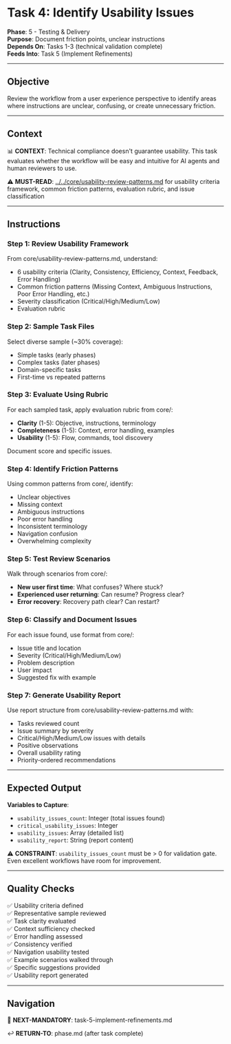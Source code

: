 # Task 4: Identify Usability Issues

**Phase**: 5 - Testing & Delivery  
**Purpose**: Document friction points, unclear instructions  
**Depends On**: Tasks 1-3 (technical validation complete)  
**Feeds Into**: Task 5 (Implement Refinements)

---

## Objective

Review the workflow from a user experience perspective to identify areas where instructions are unclear, confusing, or create unnecessary friction.

---

## Context

📊 **CONTEXT**: Technical compliance doesn't guarantee usability. This task evaluates whether the workflow will be easy and intuitive for AI agents and human reviewers to use.

⚠️ **MUST-READ**: [../../core/usability-review-patterns.md](../../core/usability-review-patterns.md) for usability criteria framework, common friction patterns, evaluation rubric, and issue classification

---

## Instructions

### Step 1: Review Usability Framework

From core/usability-review-patterns.md, understand:
- 6 usability criteria (Clarity, Consistency, Efficiency, Context, Feedback, Error Handling)
- Common friction patterns (Missing Context, Ambiguous Instructions, Poor Error Handling, etc.)
- Severity classification (Critical/High/Medium/Low)
- Evaluation rubric

### Step 2: Sample Task Files

Select diverse sample (~30% coverage):
- Simple tasks (early phases)
- Complex tasks (later phases)
- Domain-specific tasks
- First-time vs repeated patterns

### Step 3: Evaluate Using Rubric

For each sampled task, apply evaluation rubric from core/:
- **Clarity** (1-5): Objective, instructions, terminology
- **Completeness** (1-5): Context, error handling, examples
- **Usability** (1-5): Flow, commands, tool discovery

Document score and specific issues.

### Step 4: Identify Friction Patterns

Using common patterns from core/, identify:
- Unclear objectives
- Missing context
- Ambiguous instructions
- Poor error handling
- Inconsistent terminology
- Navigation confusion
- Overwhelming complexity

### Step 5: Test Review Scenarios

Walk through scenarios from core/:
- **New user first time**: What confuses? Where stuck?
- **Experienced user returning**: Can resume? Progress clear?
- **Error recovery**: Recovery path clear? Can restart?

### Step 6: Classify and Document Issues

For each issue found, use format from core/:
- Issue title and location
- Severity (Critical/High/Medium/Low)
- Problem description
- User impact
- Suggested fix with example

### Step 7: Generate Usability Report

Use report structure from core/usability-review-patterns.md with:
- Tasks reviewed count
- Issue summary by severity
- Critical/High/Medium/Low issues with details
- Positive observations
- Overall usability rating
- Priority-ordered recommendations

---

## Expected Output

**Variables to Capture**:
- `usability_issues_count`: Integer (total issues found)
- `critical_usability_issues`: Integer
- `usability_issues`: Array (detailed list)
- `usability_report`: String (report content)

⚠️ **CONSTRAINT**: `usability_issues_count` must be > 0 for validation gate. Even excellent workflows have room for improvement.

---

## Quality Checks

✅ Usability criteria defined  
✅ Representative sample reviewed  
✅ Task clarity evaluated  
✅ Context sufficiency checked  
✅ Error handling assessed  
✅ Consistency verified  
✅ Navigation usability tested  
✅ Example scenarios walked through  
✅ Specific suggestions provided  
✅ Usability report generated

---

## Navigation

🎯 **NEXT-MANDATORY**: task-5-implement-refinements.md

↩️ **RETURN-TO**: phase.md (after task complete)

